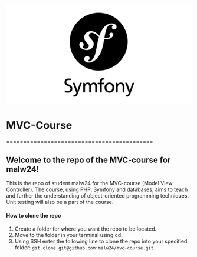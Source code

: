 
![Symfony logo](symfony.png)


# MVC-Course
===========================================

## Welcome to the repo of the MVC-course for malw24!

This is the repo of student malw24 for the MVC-course (Model View Controller).
The course, using PHP, Symfony and databases, aims to teach and further the understanding of object-oriented programming techniques.
Unit testing will also be a part of the course.

#### How to clone the repo  

1. Create a folder for where you want the repo to be located.
2. Move to the folder in your terminal using cd.
3. Using SSH enter the following line to clone the repo into your specified folder: `git clone git@github.com:malw24/mvc-course.git`

